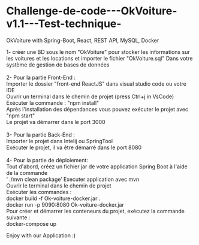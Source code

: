 # Challenge-de-code---OkVoiture-v1.1---Test-technique-
OkVoiture with Spring-Boot, React, REST API, MySQL, Docker

1-	créer une BD sous le nom "OkVoiture" pour stocker les informations sur les voitures et les locations et importer le fichier "OkVoiture.sql" Dans votre système de gestion de bases de données </br></br>
2-	Pour la partie Front-End :</br>
Importer le dossier "front-end ReactJS" dans visual studio code ou votre IDE</br>
Ouvrir un terminal dans le chemin de projet (press Ctrl+j in VsCode)</br>
 Exécuter la commande : "npm install"</br>
Après l'installation des dépendances vous pouvez exécuter le projet avec "npm start"	</br>
Le projet va démarrer dans le port 3000</br></br>
3-	Pour la partie Back-End :</br>
Importer le projet dans Intelij ou SpringTool</br>
Exécuter le projet, il va être démarré dans le port 8080</br></br>
4-	Pour la partie de déploiement:</br>
Tout d'abord, créez un fichier jar de votre application Spring Boot à l'aide de la commande </br>
‘ ./mvn clean package’
Executer application avec mvn</br>
Ouvrir le terminal dans le chemin de projet </br>
Exécuter les  commandes : </br>
docker build -f Ok-voiture-docker.jar . </br>
docker run -p 9090:8080 Ok-voiture-docker.jar </br>
Pour créer et démarrer les conteneurs du projet, exécutez la commande suivante : </br>
docker-compose up</br> 

Enjoy with our Application :)
